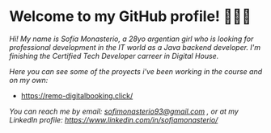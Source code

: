 <h1>Welcome to my GitHub profile! 👋👋👋</h1>

*Hi! My name is Sofía Monasterio, a 28yo argentian girl who is looking for professional development in the IT world as a Java backend developer.
I'm finishing the Certified Tech Developer carreer in Digital House.*

*Here you can see some of the proyects i've been working in the course and on my own:*
 - https://remo-digitalbooking.click/

 
 
 *You can reach me by email: sofimonasterio93@gmail.com , or at my LinkedIn profile: https://www.linkedin.com/in/sofiamonasterio/*




<!---
SMonasterio/SMonasterio is a ✨ special ✨ repository because its `README.md` (this file) appears on your GitHub profile.
You can click the Preview link to take a look at your changes.
--->
